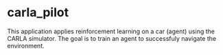 # carla_pilot
This application applies reinforcement learning on a car (agent) using the
CARLA simulator. The goal is to train an agent to successfuly navigate the
environment.
